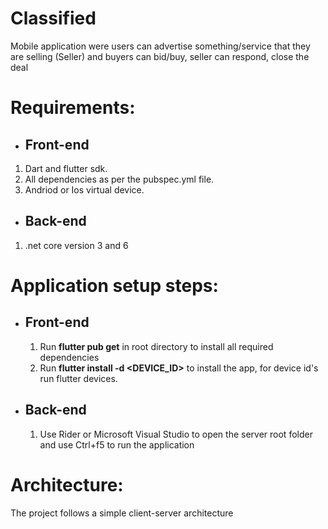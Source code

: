 # Classified
Mobile application were users can advertise something/service that they are selling (Seller) and buyers can bid/buy, seller can respond, close the deal

# Requirements:

-  ## Front-end
 1. Dart and flutter sdk.
 2. All dependencies as per the pubspec.yml file.
 3. Andriod or Ios virtual device.
-  ## Back-end
 1. .net core version 3 and 6

# Application setup steps:
- ## Front-end 
  1. Run **flutter pub get** in root directory to install all required dependencies
  2. Run **flutter install -d <DEVICE_ID>** to install the app, for device id's run flutter devices.
- ## Back-end
  1. Use Rider or Microsoft Visual Studio to open the server root folder and use Ctrl+f5 to run the application
  

# Architecture:
The project follows a simple client-server architecture
